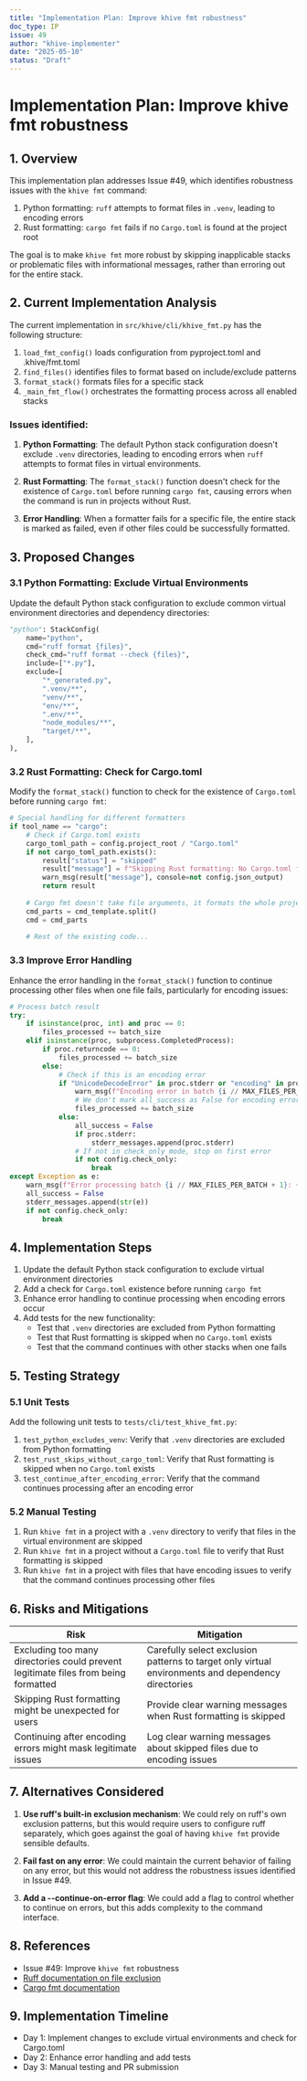 ```yaml
---
title: "Implementation Plan: Improve khive fmt robustness"
doc_type: IP
issue: 49
author: "khive-implementer"
date: "2025-05-10"
status: "Draft"
---
```


# Implementation Plan: Improve khive fmt robustness

## 1. Overview

This implementation plan addresses Issue #49, which identifies robustness issues with the `khive fmt` command:

1. Python formatting: `ruff` attempts to format files in `.venv`, leading to encoding errors
2. Rust formatting: `cargo fmt` fails if no `Cargo.toml` is found at the project root

The goal is to make `khive fmt` more robust by skipping inapplicable stacks or problematic files with informational messages, rather than erroring out for the entire stack.

## 2. Current Implementation Analysis

The current implementation in `src/khive/cli/khive_fmt.py` has the following structure:

1. `load_fmt_config()` loads configuration from pyproject.toml and .khive/fmt.toml
2. `find_files()` identifies files to format based on include/exclude patterns
3. `format_stack()` formats files for a specific stack
4. `_main_fmt_flow()` orchestrates the formatting process across all enabled stacks

### Issues identified:

1. **Python Formatting**: The default Python stack configuration doesn't exclude `.venv` directories, leading to encoding errors when `ruff` attempts to format files in virtual environments.

2. **Rust Formatting**: The `format_stack()` function doesn't check for the existence of `Cargo.toml` before running `cargo fmt`, causing errors when the command is run in projects without Rust.

3. **Error Handling**: When a formatter fails for a specific file, the entire stack is marked as failed, even if other files could be successfully formatted.

## 3. Proposed Changes

### 3.1 Python Formatting: Exclude Virtual Environments

Update the default Python stack configuration to exclude common virtual environment directories and dependency directories:

```python
"python": StackConfig(
    name="python",
    cmd="ruff format {files}",
    check_cmd="ruff format --check {files}",
    include=["*.py"],
    exclude=[
        "*_generated.py",
        ".venv/**",
        "venv/**",
        "env/**",
        ".env/**",
        "node_modules/**",
        "target/**",
    ],
),
```

### 3.2 Rust Formatting: Check for Cargo.toml

Modify the `format_stack()` function to check for the existence of `Cargo.toml` before running `cargo fmt`:

```python
# Special handling for different formatters
if tool_name == "cargo":
    # Check if Cargo.toml exists
    cargo_toml_path = config.project_root / "Cargo.toml"
    if not cargo_toml_path.exists():
        result["status"] = "skipped"
        result["message"] = f"Skipping Rust formatting: No Cargo.toml found at {cargo_toml_path}"
        warn_msg(result["message"], console=not config.json_output)
        return result
        
    # Cargo fmt doesn't take file arguments, it formats the whole project
    cmd_parts = cmd_template.split()
    cmd = cmd_parts
    
    # Rest of the existing code...
```

### 3.3 Improve Error Handling

Enhance the error handling in the `format_stack()` function to continue processing other files when one file fails, particularly for encoding issues:

```python
# Process batch result
try:
    if isinstance(proc, int) and proc == 0:
        files_processed += batch_size
    elif isinstance(proc, subprocess.CompletedProcess):
        if proc.returncode == 0:
            files_processed += batch_size
        else:
            # Check if this is an encoding error
            if "UnicodeDecodeError" in proc.stderr or "encoding" in proc.stderr.lower():
                warn_msg(f"Encoding error in batch {i // MAX_FILES_PER_BATCH + 1}, skipping affected files", console=not config.json_output)
                # We don't mark all_success as False for encoding errors
                files_processed += batch_size
            else:
                all_success = False
                if proc.stderr:
                    stderr_messages.append(proc.stderr)
                # If not in check_only mode, stop on first error
                if not config.check_only:
                    break
except Exception as e:
    warn_msg(f"Error processing batch {i // MAX_FILES_PER_BATCH + 1}: {str(e)}", console=not config.json_output)
    all_success = False
    stderr_messages.append(str(e))
    if not config.check_only:
        break
```

## 4. Implementation Steps

1. Update the default Python stack configuration to exclude virtual environment directories
2. Add a check for `Cargo.toml` existence before running `cargo fmt`
3. Enhance error handling to continue processing when encoding errors occur
4. Add tests for the new functionality:
   - Test that `.venv` directories are excluded from Python formatting
   - Test that Rust formatting is skipped when no `Cargo.toml` exists
   - Test that the command continues with other stacks when one fails

## 5. Testing Strategy

### 5.1 Unit Tests

Add the following unit tests to `tests/cli/test_khive_fmt.py`:

1. `test_python_excludes_venv`: Verify that `.venv` directories are excluded from Python formatting
2. `test_rust_skips_without_cargo_toml`: Verify that Rust formatting is skipped when no `Cargo.toml` exists
3. `test_continue_after_encoding_error`: Verify that the command continues processing after an encoding error

### 5.2 Manual Testing

1. Run `khive fmt` in a project with a `.venv` directory to verify that files in the virtual environment are skipped
2. Run `khive fmt` in a project without a `Cargo.toml` file to verify that Rust formatting is skipped
3. Run `khive fmt` in a project with files that have encoding issues to verify that the command continues processing other files

## 6. Risks and Mitigations

| Risk | Mitigation |
|------|------------|
| Excluding too many directories could prevent legitimate files from being formatted | Carefully select exclusion patterns to target only virtual environments and dependency directories |
| Skipping Rust formatting might be unexpected for users | Provide clear warning messages when Rust formatting is skipped |
| Continuing after encoding errors might mask legitimate issues | Log clear warning messages about skipped files due to encoding issues |

## 7. Alternatives Considered

1. **Use ruff's built-in exclusion mechanism**: We could rely on ruff's own exclusion patterns, but this would require users to configure ruff separately, which goes against the goal of having `khive fmt` provide sensible defaults.

2. **Fail fast on any error**: We could maintain the current behavior of failing on any error, but this would not address the robustness issues identified in Issue #49.

3. **Add a --continue-on-error flag**: We could add a flag to control whether to continue on errors, but this adds complexity to the command interface.

## 8. References

- Issue #49: Improve `khive fmt` robustness
- [Ruff documentation on file exclusion](https://docs.astral.sh/ruff/settings/#exclude)
- [Cargo fmt documentation](https://doc.rust-lang.org/cargo/commands/cargo-fmt.html)

## 9. Implementation Timeline

- Day 1: Implement changes to exclude virtual environments and check for Cargo.toml
- Day 2: Enhance error handling and add tests
- Day 3: Manual testing and PR submission